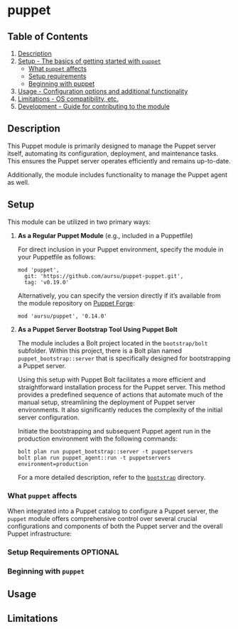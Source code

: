 # puppet

## Table of Contents

1. [Description](#description)
1. [Setup - The basics of getting started with `puppet`](#setup)
    * [What `puppet` affects](#what-puppet-affects)
    * [Setup requirements](#setup-requirements)
    * [Beginning with puppet](#beginning-with-puppet)
1. [Usage - Configuration options and additional functionality](#usage)
1. [Limitations - OS compatibility, etc.](#limitations)
1. [Development - Guide for contributing to the module](#development)

## Description

This Puppet module is primarily designed to manage the Puppet server itself,
automating its configuration, deployment, and maintenance tasks. This ensures
the Puppet server operates efficiently and remains up-to-date.

Additionally, the module includes functionality to manage the Puppet agent as well.

## Setup

This module can be utilized in two primary ways:

1. **As a Regular Puppet Module** (e.g., included in a Puppetfile)

   For direct inclusion in your Puppet environment, specify the module in your Puppetfile as follows:

   ```
   mod 'puppet',
     git: 'https://github.com/aursu/puppet-puppet.git',
     tag: 'v0.19.0'
   ```

   Alternatively, you can specify the version directly if it’s available from the module repository on [Puppet Forge](https://forge.puppet.com/modules/aursu/puppet/readme):

   ```
   mod 'aursu/puppet', '0.14.0'
   ```

2. **As a Puppet Server Bootstrap Tool Using Puppet Bolt**

   The module includes a Bolt project located in the `bootstrap/bolt` subfolder. Within this project, there is a Bolt plan named `puppet_bootstrap::server` that is specifically designed for bootstrapping a Puppet server.

   Using this setup with Puppet Bolt facilitates a more efficient and straightforward installation process for the Puppet server. This method provides a predefined sequence of actions that automate much of the manual setup, streamlining the deployment of Puppet server environments. It also significantly reduces the complexity of the initial server configuration.

   Initiate the bootstrapping and subsequent Puppet agent run in the production environment with the following commands:

   ```
   bolt plan run puppet_bootstrap::server -t puppetservers
   bolt plan run puppet_agent::run -t puppetservers environment=production
   ```

   For a more detailed description, refer to the [`bootstrap`](bootstrap/README.md) directory.

### What `puppet` affects

When integrated into a Puppet catalog to configure a Puppet server, the `puppet` module offers comprehensive control over several crucial configurations and components of both the Puppet server and the overall Puppet infrastructure:

### Setup Requirements **OPTIONAL**

### Beginning with `puppet`

## Usage

## Limitations